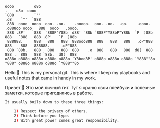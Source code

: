 ```
oooo         o8o                                                        .    o8o  oooo                  
`888         `"'                                                      .o8    `"'  `888                  
 888  oooo  oooo  ooo. .oo.    .ooooo.  ooo. .oo.  .oo.    .oooo.   .o888oo oooo   888  oooo   .oooo.   
 888 .8P'   `888  `888P"Y88b  d88' `88b `888P"Y88bP"Y88b  `P  )88b    888   `888   888 .8P'   `P  )88b  
 888888.     888   888   888  888ooo888  888   888   888   .oP"888    888    888   888888.     .oP"888  
 888 `88b.   888   888   888  888    .o  888   888   888  d8(  888    888 .  888   888 `88b.  d8(  888  
o888o o888o o888o o888o o888o `Y8bod8P' o888o o888o o888o `Y888""8o   "888" o888o o888o o888o `Y888""8o
```
Hello 👋
This is my personal git. This is where I keep my playbooks and useful notes that came in handy in my work.

Привет 👋
Это мой личный гит. Тут я храню свои плейбуки и полезные заметки, которые пригодились в работе.

```bash
It usually boils down to these three things:

    1) Respect the privacy of others.
    2) Think before you type.
    3) With great power comes great responsibility.
```
<!--
**kinematika/kinematika** is a ✨ _special_ ✨ repository because its `README.md` (this file) appears on your GitHub profile.

Here are some ideas to get you started:

- 🔭 I’m currently working on ...
- 🌱 I’m currently learning ...
- 👯 I’m looking to collaborate on ...
- 🤔 I’m looking for help with ...
- 💬 Ask me about ...
- 📫 How to reach me: ...
- 😄 Pronouns: ...
- ⚡ Fun fact: ...
-->
